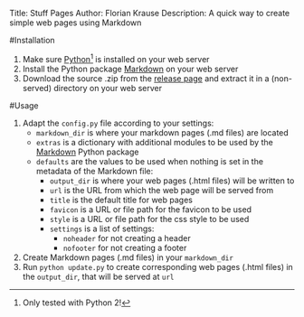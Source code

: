 Title: Stuff Pages
Author: Florian Krause
Description: A quick way to create simple web pages using Markdown

#Installation

1. Make sure [Python][][^python2] is installed on your web server
2. Install the Python package [Markdown][markdown-python] on your web server
3. Download the source .zip from the [release page][] and extract it in a (non-served) directory on your web server


#Usage

1. Adapt the `config.py` file according to your settings:
    * `markdown_dir` is where your markdown pages (.md files) are located
    * `extras` is a dictionary with additional modules to be used by the [Markdown][markdown-python] Python package
    * `defaults` are the values to be used when nothing is set in the metadata of the Markdown file:
        * `output_dir` is where your web pages (.html files) will be written to
        * `url` is the URL from which the web page will be served from
        * `title` is the default title for web pages
        * `favicon` is a URL or file path for the favicon to be used
        * `style` is a URL or file path for the css style to be used
        * `settings` is a list of settings:
            * `noheader` for not creating a header
            * `nofooter` for not creating a footer
2. Create Markdown pages (.md files) in your `markdown_dir`
3. Run `python update.py` to create corresponding web pages (.html files) in the `output_dir`, that will be served at `url`

[^python2]: Only tested with Python 2!

[StuffPages]: https://github.com/fladd/StuffPages/
[Markdown]: http://daringfireball.net/projects/markdown/
[Python]: http://www.python.org
[markdown-python]: https://pythonhosted.org/Markdown/
[release page]: https://github.com/fladd/StuffPages/releases/latest
